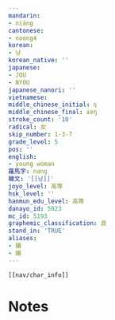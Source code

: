 ```yaml
---
mandarin:
- niáng
cantonese:
- noeng4
korean:
- 낭
korean_native: ''
japanese:
- JOU
- NYOU
japanese_nanori: ''
vietnamese:
middle_chinese_initial: ɳ
middle_chinese_final: ɨɐŋ
stroke_count: '10'
radical: 女
skip_number: 1-3-7
grade_level: 5
pos: ''
english:
- young woman
羅馬字: nang
韓文: '[[낭]]'
joyo_level: 高等
hsk_level: ''
hanmun_edu_level: 高等
danayo_id: 5023
mc_id: 5193
graphemic_classification: 良
stand_in: 'TRUE'
aliases:
- 孃
- 嬢
---
```

```meta-bind-embed
[[nav/char_info]]
```

# Notes
